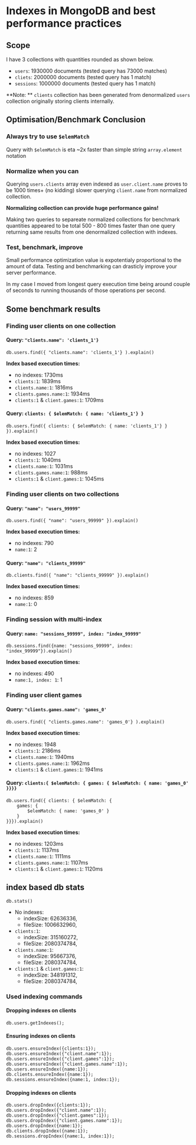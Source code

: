 # Indexes in MongoDB and best performance practices

## Scope

I have 3 collections with quantities rounded as shown below.

- `users`: 1930000 documents (tested query has 73000 matches)
- `cliets`: 2000000 documents (tested query has 1 match)
- `sessions`: 1000000 documents (tested query has 1 match)

**Note: ** `clients` collection has been generated from denormalized `users` collection originally storing clients internally.

## Optimisation/Benchmark Conclusion

### Always try to use `$elemMatch`

Query with `$elemMatch` is eta ~2x faster than simple string `array.element` notation

### Normalize when you can

Querying `users.clients` array even indexed as `user.client.name` proves to be 1000 times+ (no kidding) slower querying `client.name` from normalized collection. 

**Normalizing collection can provide huge performance gains!**

Making two queries to separeate normalized collections for benchmark quantities appeared to be total 500 - 800 times faster than one query returning same results from one denormalized collection with indexes. 


### Test, benchmark, improve

Small performance optimization value is expotentialy proportional to the amount of data. Testing and benchmarking can drasticly improve your server performance.

In my case I moved from longest query execution time being around couple of seconds to running thousands of those operations per second.

## Some benchmark results

### Finding user clients on one collection

#### Query: `"clients.name": 'clients_1'}`

```
db.users.find({ "clients.name": 'clients_1'} ).explain()
```

**Index based execution times:**

 - no indexes: 1730ms
 - `clients:1`: 1839ms
 - `clients.name:1`: 1816ms
 - `clients.games.name:1`: 1934ms
 - `clients:1` & `client.games:1`: 1709ms


#### Query: `clients: { $elemMatch: { name: 'clients_1'} }`

```
db.users.find({ clients: { $elemMatch: { name: 'clients_1'} } }).explain()
```

**Index based execution times:**

- no indexes: 1027
- `clients:1`: 1040ms
- `clients.name:1`: 1031ms
- `clients.games.name:1`: 988ms
- `clients:1` & `client.games:1`: 1045ms


### Finding user clients on two collections

#### Query: `"name": "users_99999"`

```
db.users.find({ "name": "users_99999" }).explain()
```

**Index based execution times:**

- no indexes: 790
- `name:1`: 2

#### Query: `"name": "clients_99999"`

```
db.clients.find({ "name": "clients_99999" }).explain()
```

**Index based execution times:**

- no indexes: 859
- `name:1`: 0


### Finding session with multi-index

#### Query: `name: "sessions_99999", index: "index_99999"`

```
db.sessions.find({name: "sessions_99999", index: "index_99999"}).explain()
```

**Index based execution times:**

- no indexes: 490
- `name:1, index: 1`: 1

### Finding user client games

#### Query: `"clients.games.name": 'games_0'`

```
db.users.find({ "clients.games.name": 'games_0'} ).explain()
```

**Index based execution times:**

- no indexes: 1948
- `clients:1`: 2186ms
- `clients.name:1`: 1940ms
- `clients.games.name:1`: 1962ms
- `clients:1` & `client.games:1`: 1941ms

#### Query: `clients:{ $elemMatch: { games: { $elemMatch: { name: 'games_0' }}}}`

```
db.users.find({ clients: { $elemMatch: { 
    games: {  
        $elemMatch: { name: 'games_0' }
    }
}}}).explain()
```

**Index based execution times:**

- no indexes: 1203ms
- `clients:1`: 1137ms
- `clients.name:1`: 1111ms
- `clients.games.name:1`: 1107ms
- `clients:1` & `client.games:1`: 1120ms


## index based db stats

```
db.stats()
```

- No indexes: 
    + indexSize: 62636336,
    + fileSize: 1006632960,
- `clients:1`:
    + indexSize: 315160272,
    + fileSize: 2080374784,
- `clients.name:1`:
    + indexSize: 95667376,
    + fileSize: 2080374784,    
- `clients:1` & `client.games:1`:
    + indexSize: 348191312,
    + fileSize: 2080374784,


### Used indexing commands

#### Dropping indexes on clients

```
db.users.getIndexes();
```

#### Ensuring indexes on clients

```
db.users.ensureIndex({clients:1});
db.users.ensureIndex({"client.name":1});
db.users.ensureIndex({"client.games":1});
db.users.ensureIndex({"client.games.name":1});
db.users.ensureIndex({name:1});
db.clients.ensureIndex({name:1});
db.sessions.ensureIndex({name:1, index:1});
```

#### Dropping indexes on clients

```
db.users.dropIndex({clients:1});
db.users.dropIndex({"client.name":1});
db.users.dropIndex({"client.games":1});
db.users.dropIndex({"client.games.name":1});
db.users.dropIndex({name:1});
db.clients.dropIndex({name:1});
db.sessions.dropIndex({name:1, index:1});
```
